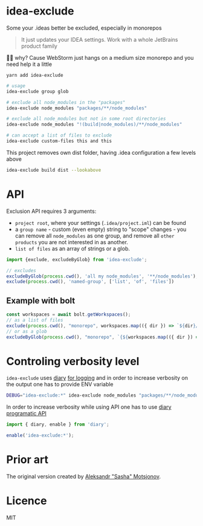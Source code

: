 # idea-exclude
Some your .ideas better be excluded, especially in monorepos
> It just updates your IDEA settings. Work with a whole JetBrains product family

🤷‍♂️ why? Cause WebStorm just hangs on a medium size monorepo and you need help it a little

`yarn add idea-exclude`

```sh
# usage
idea-exclude group glob

# exclude all node_modules in the "packages"
idea-exclude node_modules "packages/**/node_modules"

# exclude all node_modules but not in some root directories
idea-exclude node_modules "!(build|node_modules)/**/node_modules"

# can accept a list of files to exclude
idea-exclude custom-files this and this

```

This project removes own dist folder, having .idea configuration a few levels above
```sh
idea-exclude build dist --lookabove
```


# API
Exclusion API requires 3 arguments:
- `project root`, where your settings (`.idea/project.iml`) can be found
- a `group name` - custom (even empty) string to "scope" changes - you can remove all 
`node_modules` as one group, and remove all `other products` you are not interested in as another.
- `list of files` as an array of strings or a glob.

```js
import {exclude, excludeByGlob} from 'idea-exclude';

// excludes
excludeByGlob(process.cwd(), 'all my node_modules', '**/node_modules');
exclude(process.cwd(), 'named-group', ['list', 'of', 'files'])
```

## Example with bolt
```js
const workspaces = await bolt.getWorkspaces();
// as a list of files
exclude(process.cwd(), "monorepo", workspaces.map(({ dir }) => `${dir}/node_modules`));
// or as a glob
excludeByGlob(process.cwd(), "monorepo", `{${workspaces.map(({ dir }) => dir).join(",")}}/node_modules`);
```

# Controling verbosity level
`idea-exclude` uses [diary](https://github.com/maraisr/diary) [for logging](https://github.com/theKashey/idea-exclude/pull/1) and in order to increase verbosity on the output one has to provide ENV variable
```bash
DEBUG="idea-exclude:*" idea-exclude node_modules "packages/**/node_modules"
```
In order to increase verbosity while using API one has to use [diary programatic API](https://github.com/maraisr/diary#programmatic)
```js
import { diary, enable } from 'diary';

enable('idea-exclude:*');
```

# Prior art
The original version created by [Aleksandr "Sasha" Motsjonov](https://twitter.com/soswow).


# Licence
MIT
